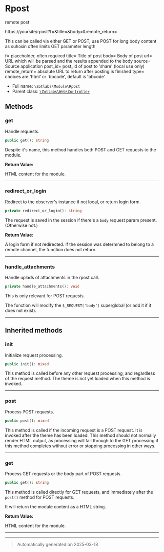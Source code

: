 
# Rpost

remote post

https://yoursite/rpost?f=&title=&body=&remote_return=

This can be called via either GET or POST, use POST for long body content as suhosin often limits GET parameter length

f= placeholder, often required
title= Title of post
body= Body of post
url= URL which will be parsed and the results appended to the body
source= Source application
post_id= post_id of post to 'share' (local use only)
remote_return= absolute URL to return after posting is finished
type= choices are 'html' or 'bbcode', default is 'bbcode'

* Full name: `\Zotlabs\Module\Rpost`
* Parent class: [`\Zotlabs\Web\Controller`](../Web/Controller.md)




## Methods


### get

Handle requests.

```php
public get(): string
```

Despite it's name, this method handles both POST and GET requests
to the module.







**Return Value:**

HTML content for the module.




***

### redirect_or_login

Redirect to the observer's instance if not local, or return login form.

```php
private redirect_or_login(): string
```

The request is saved in the session if there's a `body` request
param present. (Otherwise not.)







**Return Value:**

A login form if not redirected. If the session was
determned to belong to a remote channel, the function does not
return.




***

### handle_attachments

Handle uplads of attachments in the rpost call.

```php
private handle_attachments(): void
```

This is only relevant for POST requests.

The function will modify the `$_REQUEST['body']` superglobal
(or add it if it does not exist).










***


## Inherited methods


### init

Initialize request processing.

```php
public init(): mixed
```

This method is called before any other request processing, and
regardless of the request method. The theme is not yet loaded when
this method is invoked.










***

### post

Process POST requests.

```php
public post(): mixed
```

This method is called if the incoming request is a POST request. It is
invoked after the theme has been loaded. This method should not normally
render HTML output, as processing will fall through to the GET processing
if this method completes without error or stopping processing in other
ways.










***

### get

Process GET requests or the body part of POST requests.

```php
public get(): string
```

This method is called directly for GET requests, and immediately after the
`post()` method for POST requests.

It will return the module content as a HTML string.







**Return Value:**

HTML content for the module.




***


***
> Automatically generated on 2025-03-18

